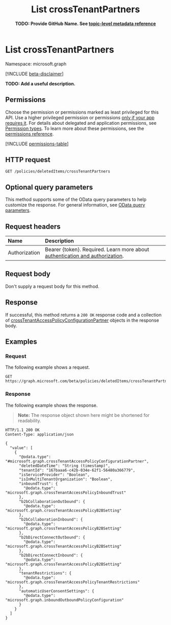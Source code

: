 ﻿---
title: "List crossTenantPartners"
description: "**TODO: Add a useful description.**"
author: "**TODO: Provide GitHub Name. See [topic-level metadata reference](https://eng.ms/docs/products/microsoft-graph-service/microsoft-graph/document-apis/metadata)**"
ms.date: 08/11/2025
ms.localizationpriority: medium
ms.subservice: "**TODO: Add MS subservice. See [topic-level metadata reference](https://eng.ms/docs/products/microsoft-graph-service/microsoft-graph/document-apis/metadata)**"
doc_type: apiPageType
---

# List crossTenantPartners

Namespace: microsoft.graph

[!INCLUDE [beta-disclaimer](../../includes/beta-disclaimer.md)]

**TODO: Add a useful description.**

## Permissions

Choose the permission or permissions marked as least privileged for this API. Use a higher privileged permission or permissions [only if your app requires it](/graph/permissions-overview#best-practices-for-using-microsoft-graph-permissions). For details about delegated and application permissions, see [Permission types](/graph/permissions-overview#permission-types). To learn more about these permissions, see the [permissions reference](/graph/permissions-reference).

<!-- {
  "blockType": "permissions",
  "name": "policydeletableroot-list-crosstenantpartners-permissions"
}
-->
[!INCLUDE [permissions-table](../includes/permissions/policydeletableroot-list-crosstenantpartners-permissions.md)]

## HTTP request

<!-- {
  "blockType": "ignored"
}
-->
``` http
GET /policies/deletedItems/crossTenantPartners
```

## Optional query parameters

This method supports some of the OData query parameters to help customize the response. For general information, see [OData query parameters](/graph/query-parameters).

## Request headers

|Name|Description|
|:---|:---|
|Authorization|Bearer {token}. Required. Learn more about [authentication and authorization](/graph/auth/auth-concepts).|

## Request body

Don't supply a request body for this method.

## Response

If successful, this method returns a `200 OK` response code and a collection of [crossTenantAccessPolicyConfigurationPartner](../resources/crosstenantaccesspolicyconfigurationpartner.md) objects in the response body.

## Examples

### Request

The following example shows a request.
<!-- {
  "blockType": "request",
  "name": "list_crosstenantaccesspolicyconfigurationpartner"
}
-->
``` http
GET https://graph.microsoft.com/beta/policies/deletedItems/crossTenantPartners
```


### Response

The following example shows the response.
>**Note:** The response object shown here might be shortened for readability.
<!-- {
  "blockType": "response",
  "truncated": true,
  "@odata.type": "microsoft.graph.crossTenantAccessPolicyConfigurationPartner"
}
-->
``` http
HTTP/1.1 200 OK
Content-Type: application/json

{
  "value": [
    {
      "@odata.type": "#microsoft.graph.crossTenantAccessPolicyConfigurationPartner",
      "deletedDateTime": "String (timestamp)",
      "tenantId": "167baaa6-c42b-034e-62f1-56480a366779",
      "isServiceProvider": "Boolean",
      "isInMultiTenantOrganization": "Boolean",
      "inboundTrust": {
        "@odata.type": "microsoft.graph.crossTenantAccessPolicyInboundTrust"
      },
      "b2bCollaborationOutbound": {
        "@odata.type": "microsoft.graph.crossTenantAccessPolicyB2BSetting"
      },
      "b2bCollaborationInbound": {
        "@odata.type": "microsoft.graph.crossTenantAccessPolicyB2BSetting"
      },
      "b2bDirectConnectOutbound": {
        "@odata.type": "microsoft.graph.crossTenantAccessPolicyB2BSetting"
      },
      "b2bDirectConnectInbound": {
        "@odata.type": "microsoft.graph.crossTenantAccessPolicyB2BSetting"
      },
      "tenantRestrictions": {
        "@odata.type": "microsoft.graph.crossTenantAccessPolicyTenantRestrictions"
      },
      "automaticUserConsentSettings": {
        "@odata.type": "microsoft.graph.inboundOutboundPolicyConfiguration"
      }
    }
  ]
}
```

